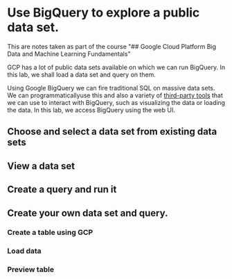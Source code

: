 # Use BigQuery to explore a public data set.
This are notes taken as part of the course "## Google Cloud Platform Big Data and Machine Learning Fundamentals"

GCP has a lot of public data sets available on which we can run BigQuery. In this lab, we shall  load a data set and query on them. 

Using Google BigQuery we can fire traditional SQL on massive data sets. We can programmaticallyuse this and also a variety of [third-party tools](https://cloud.google.com/bigquery/third-party-tools) that we can use to interact with BigQuery, such as visualizing the data or loading the data. In this lab, we access BigQuery using the web UI.

## Choose and select a data set from existing data sets

## View a data set

## Create a query and run it 

## Create your own data set and query. 
### Create a table using GCP
### Load data
### Preview table 
<!--stackedit_data:
eyJoaXN0b3J5IjpbOTc2MzUxMzQwLC0xMDY0NzYxMDM5XX0=
-->